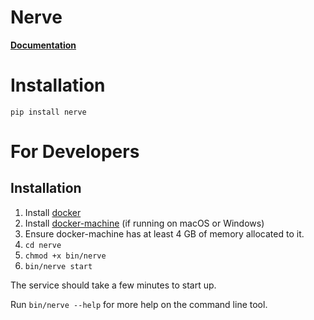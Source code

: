# Nerve

**[Documentation](https://thenewflesh.github.io/nerve/)**

# Installation
`pip install nerve`

# For Developers
## Installation
1. Install [docker](https://docs.docker.com/v17.09/engine/installation)
2. Install [docker-machine](https://docs.docker.com/machine/install-machine)
   (if running on macOS or Windows)
3. Ensure docker-machine has at least 4 GB of memory allocated to it.
4. `cd nerve`
5. `chmod +x bin/nerve`
6. `bin/nerve start`

The service should take a few minutes to start up.

Run `bin/nerve --help` for more help on the command line tool.
